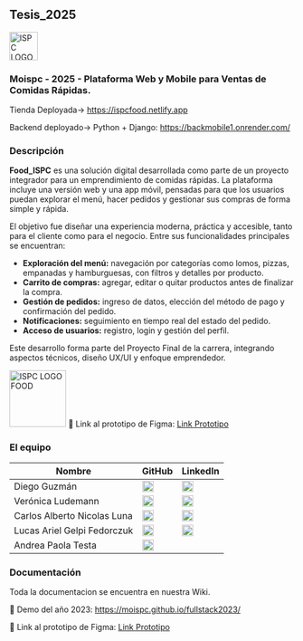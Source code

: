 ## Tesis_2025

<img src="https://github.com/user-attachments/assets/0bf52317-646d-4954-be80-caa421b0206d" alt="ISPC LOGO FLASH 300" width="50"/>


### Moispc - 2025 - Plataforma Web y Mobile para Ventas de Comidas Rápidas.
Tienda Deployada-> https://ispcfood.netlify.app

Backend deployado-> Python + Django: https://backmobile1.onrender.com/
### Descripción

**Food_ISPC** es una solución digital desarrollada como parte de un proyecto integrador para un emprendimiento de comidas rápidas. La plataforma incluye una versión web y una app móvil, pensadas para que los usuarios puedan explorar el menú, hacer pedidos y gestionar sus compras de forma simple y rápida.

El objetivo fue diseñar una experiencia moderna, práctica y accesible, tanto para el cliente como para el negocio. Entre sus funcionalidades principales se encuentran:

- **Exploración del menú:** navegación por categorías como lomos, pizzas, empanadas y hamburguesas, con filtros y detalles por producto.
- **Carrito de compras:** agregar, editar o quitar productos antes de finalizar la compra.
- **Gestión de pedidos:** ingreso de datos, elección del método de pago y confirmación del pedido.
- **Notificaciones:** seguimiento en tiempo real del estado del pedido.
- **Acceso de usuarios:** registro, login y gestión del perfil.

Este desarrollo forma parte del Proyecto Final de la carrera, integrando aspectos técnicos, diseño UX/UI y enfoque emprendedor.


<img src="https://github.com/user-attachments/assets/51a8f7ad-f85c-4c18-ae37-a978410f24bc" alt="ISPC LOGO FOOD" width="100"/>
🚀 Link al prototipo de Figma: <a href="https://www.figma.com/proto/WrbWkPSvLvUgsr9VDRCSAf/proyecto-ISPC?page-id=0%3A1&node-id=467-564&node-type=frame&viewport=773%2C-946%2C0.24&t=VYV2FknRzmrYrS8B-1&scaling=scale-down&content-scaling=fixed&starting-point-node-id=445%3A1316" target="_blank">Link Prototipo</a>

### El equipo

| Nombre                      | GitHub                               | LinkedIn                                          |
|-----------------------------|--------------------------------------|---------------------------------------------------|
| Diego Guzmán                | [<img src="https://img.icons8.com/ios-filled/50/000000/github.png" width="20"/>](https://github.com/cerveux-learning) | [<img src="https://img.icons8.com/ios-filled/50/000000/linkedin.png" width="20"/>](https://www.linkedin.com/in/diego-guzm%C3%A1n-cerveux/) |
| Verónica Ludemann           | [<img src="https://img.icons8.com/ios-filled/50/000000/github.png" width="20"/>](https://github.com/veroludemann) | [<img src="https://img.icons8.com/ios-filled/50/000000/linkedin.png" width="20"/>](https://www.linkedin.com/in/veronica-ludemann/) |
| Carlos Alberto Nicolas Luna | [<img src="https://img.icons8.com/ios-filled/50/000000/github.png" width="20"/>](https://github.com/NicolasLuna12) | [<img src="https://img.icons8.com/ios-filled/50/000000/linkedin.png" width="20"/>](https://www.linkedin.com/in/nicolas-luna-632612106/) |
| Lucas Ariel Gelpi Fedorczuk | [<img src="https://img.icons8.com/ios-filled/50/000000/github.png" width="20"/>](https://github.com/lucasGelpi) | [<img src="https://img.icons8.com/ios-filled/50/000000/linkedin.png" width="20"/>](https://www.linkedin.com/in/lucas-gelpi/) |
| Andrea Paola Testa          | [<img src="https://img.icons8.com/ios-filled/50/000000/github.png" width="20"/>](https://github.com/PaoTes) |                                                   |


### Documentación
Toda la documentacion se encuentra en nuestra Wiki.

🚀 Demo del año 2023: https://moispc.github.io/fullstack2023/

🚀 Link al prototipo de Figma: <a href="https://www.figma.com/proto/WrbWkPSvLvUgsr9VDRCSAf/proyecto-ISPC?page-id=0%3A1&node-id=467-564&node-type=frame&viewport=773%2C-946%2C0.24&t=VYV2FknRzmrYrS8B-1&scaling=scale-down&content-scaling=fixed&starting-point-node-id=445%3A1316" target="_blank">Link Prototipo</a>
